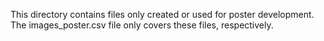 This directory contains files only created or used for poster development.
The images_poster.csv file only covers these files, respectively.